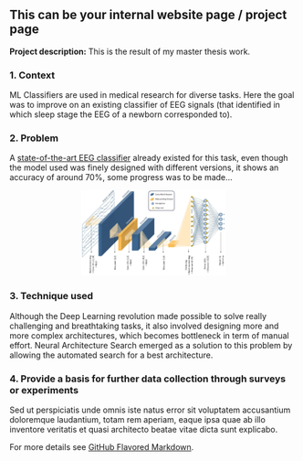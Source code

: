 ## This can be your internal website page / project page

**Project description:** This is the result of my master thesis work.

### 1. Context

ML Classifiers are used in medical research for diverse tasks. Here the goal was to improve on an existing classifier of EEG signals (that identified in which sleep stage the EEG of a newborn corresponded to).


### 2. Problem

A [state-of-the-art EEG classifier](https://iopscience.iop.org/article/10.1088/1741-2552/ab5469/meta) already existed for this task, even though the model used was finely designed with different versions, it shows an accuracy of around 70%, some progress was to be made...
<p align="center">
<img src="images/ansari-network.jpg?raw=true" width=50% height=auto />
</p>

### 3. Technique used

Although the Deep Learning revolution made possible to solve really challenging and breathtaking tasks, it also involved designing more and more complex architectures, which becomes bottleneck in term of manual effort.
Neural Architecture Search emerged as a solution to this problem by allowing the automated search for a best architecture.


### 4. Provide a basis for further data collection through surveys or experiments

Sed ut perspiciatis unde omnis iste natus error sit voluptatem accusantium doloremque laudantium, totam rem aperiam, eaque ipsa quae ab illo inventore veritatis et quasi architecto beatae vitae dicta sunt explicabo. 

For more details see [GitHub Flavored Markdown](https://guides.github.com/features/mastering-markdown/).
